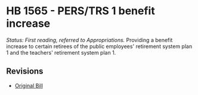 # HB 1565 - PERS/TRS 1 benefit increase
*Status: First reading, referred to Appropriations.*
Providing a benefit increase to certain retirees of the public employees' retirement system plan 1 and the teachers' retirement system plan 1.

## Revisions
* [Original Bill](1/)